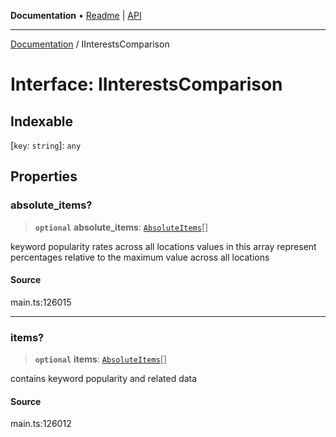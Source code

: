 **Documentation** • [Readme](../README.md) \| [API](../globals.md)

***

[Documentation](../README.md) / IInterestsComparison

# Interface: IInterestsComparison

## Indexable

 \[`key`: `string`\]: `any`

## Properties

### absolute\_items?

> **`optional`** **absolute\_items**: [`AbsoluteItems`](../classes/AbsoluteItems.md)[]

keyword popularity rates across all locations
values in this array represent percentages relative to the maximum value across all locations

#### Source

main.ts:126015

***

### items?

> **`optional`** **items**: [`AbsoluteItems`](../classes/AbsoluteItems.md)[]

contains keyword popularity and related data

#### Source

main.ts:126012
